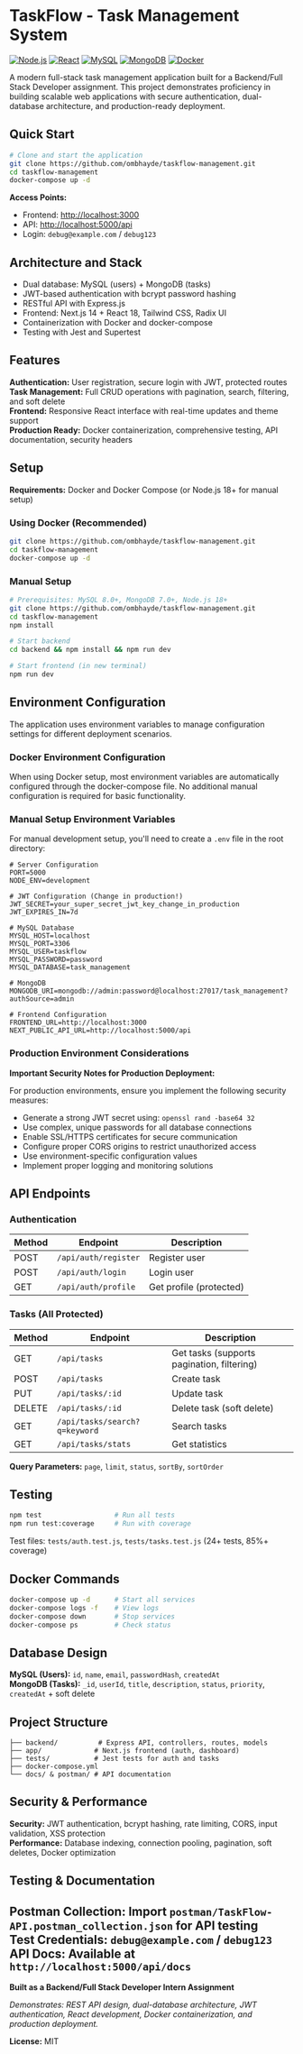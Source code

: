 # TaskFlow - Task Management System

[![Node.js](https://img.shields.io/badge/Node.js-18+-green.svg)](https://nodejs.org/)
[![React](https://img.shields.io/badge/React-18+-blue.svg)](https://reactjs.org/)
[![MySQL](https://img.shields.io/badge/MySQL-8.0+-orange.svg)](https://mysql.com/)
[![MongoDB](https://img.shields.io/badge/MongoDB-7.0+-green.svg)](https://mongodb.com/)
[![Docker](https://img.shields.io/badge/Docker-Supported-blue.svg)](https://docker.com/)

A modern full-stack task management application built for a Backend/Full Stack Developer assignment. This project demonstrates proficiency in building scalable web applications with secure authentication, dual-database architecture, and production-ready deployment.

## Quick Start

```bash
# Clone and start the application
git clone https://github.com/ombhayde/taskflow-management.git
cd taskflow-management
docker-compose up -d
```

**Access Points:**
- Frontend: [http://localhost:3000](http://localhost:3000)
- API: [http://localhost:5000/api](http://localhost:5000/api)
- Login: `debug@example.com` / `debug123`

## Architecture and Stack

- Dual database: MySQL (users) + MongoDB (tasks)
- JWT-based authentication with bcrypt password hashing
- RESTful API with Express.js
- Frontend: Next.js 14 + React 18, Tailwind CSS, Radix UI
- Containerization with Docker and docker-compose
- Testing with Jest and Supertest

## Features

**Authentication:** User registration, secure login with JWT, protected routes  
**Task Management:** Full CRUD operations with pagination, search, filtering, and soft delete  
**Frontend:** Responsive React interface with real-time updates and theme support  
**Production Ready:** Docker containerization, comprehensive testing, API documentation, security headers

## Setup

**Requirements:** Docker and Docker Compose (or Node.js 18+ for manual setup)

### Using Docker (Recommended)
```bash
git clone https://github.com/ombhayde/taskflow-management.git
cd taskflow-management
docker-compose up -d
```

### Manual Setup
```bash
# Prerequisites: MySQL 8.0+, MongoDB 7.0+, Node.js 18+
git clone https://github.com/ombhayde/taskflow-management.git
cd taskflow-management
npm install

# Start backend
cd backend && npm install && npm run dev

# Start frontend (in new terminal)
npm run dev
```

## Environment Configuration

The application uses environment variables to manage configuration settings for different deployment scenarios.

### Docker Environment Configuration

When using Docker setup, most environment variables are automatically configured through the docker-compose file. No additional manual configuration is required for basic functionality.

### Manual Setup Environment Variables

For manual development setup, you'll need to create a `.env` file in the root directory:

```env
# Server Configuration
PORT=5000
NODE_ENV=development

# JWT Configuration (Change in production!)
JWT_SECRET=your_super_secret_jwt_key_change_in_production
JWT_EXPIRES_IN=7d

# MySQL Database
MYSQL_HOST=localhost
MYSQL_PORT=3306
MYSQL_USER=taskflow
MYSQL_PASSWORD=password
MYSQL_DATABASE=task_management

# MongoDB
MONGODB_URI=mongodb://admin:password@localhost:27017/task_management?authSource=admin

# Frontend Configuration
FRONTEND_URL=http://localhost:3000
NEXT_PUBLIC_API_URL=http://localhost:5000/api
```

### Production Environment Considerations

**Important Security Notes for Production Deployment:**

For production environments, ensure you implement the following security measures:

- Generate a strong JWT secret using: `openssl rand -base64 32`
- Use complex, unique passwords for all database connections
- Enable SSL/HTTPS certificates for secure communication
- Configure proper CORS origins to restrict unauthorized access
- Use environment-specific configuration values
- Implement proper logging and monitoring solutions

## API Endpoints

### Authentication
| Method | Endpoint | Description |
|--------|----------|-------------|
| POST | `/api/auth/register` | Register user |
| POST | `/api/auth/login` | Login user |
| GET | `/api/auth/profile` | Get profile (protected) |

### Tasks (All Protected)
| Method | Endpoint | Description |
|--------|----------|-------------|
| GET | `/api/tasks` | Get tasks (supports pagination, filtering) |
| POST | `/api/tasks` | Create task |
| PUT | `/api/tasks/:id` | Update task |
| DELETE | `/api/tasks/:id` | Delete task (soft delete) |
| GET | `/api/tasks/search?q=keyword` | Search tasks |
| GET | `/api/tasks/stats` | Get statistics |

**Query Parameters:** `page`, `limit`, `status`, `sortBy`, `sortOrder`

## Testing

```bash
npm test                  # Run all tests
npm run test:coverage     # Run with coverage
```

Test files: `tests/auth.test.js`, `tests/tasks.test.js` (24+ tests, 85%+ coverage)

## Docker Commands

```bash
docker-compose up -d      # Start all services
docker-compose logs -f    # View logs
docker-compose down       # Stop services
docker-compose ps         # Check status
```

## Database Design

**MySQL (Users):** `id`, `name`, `email`, `passwordHash`, `createdAt`  
**MongoDB (Tasks):** `_id`, `userId`, `title`, `description`, `status`, `priority`, `createdAt` + soft delete

## Project Structure

```
├── backend/          # Express API, controllers, routes, models
├── app/             # Next.js frontend (auth, dashboard)
├── tests/           # Jest tests for auth and tasks
├── docker-compose.yml
└── docs/ & postman/ # API documentation
```

## Security & Performance

**Security:** JWT authentication, bcrypt hashing, rate limiting, CORS, input validation, XSS protection  
**Performance:** Database indexing, connection pooling, pagination, soft deletes, Docker optimization

## Testing & Documentation

**Postman Collection:** Import `postman/TaskFlow-API.postman_collection.json` for API testing  
**Test Credentials:** `debug@example.com` / `debug123`  
**API Docs:** Available at `http://localhost:5000/api/docs`
---

**Built as a Backend/Full Stack Developer Intern Assignment**

*Demonstrates: REST API design, dual-database architecture, JWT authentication, React development, Docker containerization, and production deployment.*

**License:** MIT
